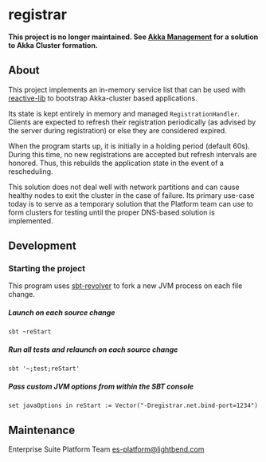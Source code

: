 # registrar

**This project is no longer maintained. See [Akka Management](https://github.com/akka/akka-management) for a solution to Akka Cluster formation.**

## About

This project implements an in-memory service list that can be used with
 [reactive-lib](https://github.com/lightbend/reactive-lib) to bootstrap Akka-cluster based applications.

Its state is kept entirely in memory and managed `RegistrationHandler`. Clients are expected to refresh their 
registration periodically (as advised by the server during registration) or else they are considered expired.

When the program starts up, it is initially in a holding period (default 60s). During this time, no new registrations
are accepted but refresh intervals are honored. Thus, this rebuilds the application state in the event of a
rescheduling.

This solution does not deal well with network partitions and can cause healthy nodes to exit the cluster in the case of
failure. Its primary use-case today is to serve as a temporary solution that the Platform team can use to form clusters
for testing until the proper DNS-based solution is implemented.

## Development

### Starting the project

This program uses [sbt-revolver](https://github.com/spray/sbt-revolver) to fork a new JVM process on each file
change.

##### Launch on each source change

`sbt ~reStart`

##### Run all tests and relaunch on each source change

`sbt '~;test;reStart'`

##### Pass custom JVM options from within the SBT console

```set javaOptions in reStart := Vector("-Dregistrar.net.bind-port=1234")```

## Maintenance

Enterprise Suite Platform Team <es-platform@lightbend.com>
